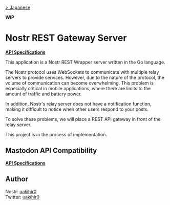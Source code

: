 [> Japanese](docs/md/README.ja.md)

**WIP**

# Nostr REST Gateway Server

**[API Specifications](https://uakihir0.github.io/nostr-rest/)**

This application is a Nostr REST Wrapper server written in the Go language.

The Nostr protocol uses WebSockets to communicate with multiple relay servers to provide services. However, due to the nature of the protocol, the volume of communication can become overwhelming. This problem is especially critical in mobile applications, where there are limits to the amount of traffic and battery power.

In addition, Nostr's relay server does not have a notification function, making it difficult to notice when other users respond to your posts.

To solve these problems, we will place a REST API gateway in front of the relay server.

This project is in the process of implementation.

## Mastodon API Compatibility

**[API Specifications](https://www.uakihir0.com/nostr-rest/mastodon.html)**

## Author

Nostr: [uakihir0](https://iris.to/profile/npub1wah2gsmn2sup7998yzlrc3mfxlwwwft76yrnu49pjtdun8em0mxq6appzu)  
Twitter: [uakihir0](https://twitter.com/uakihir0)